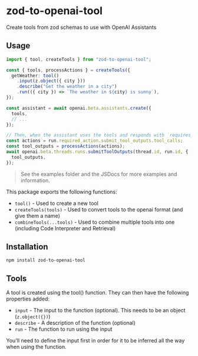 # zod-to-openai-tool

Create tools from zod schemas to use with OpenAI Assistants

## Usage

```ts
import { tool, createTools } from "zod-to-openai-tool";

const { tools, processActions } = createTools({
  getWeather: tool()
    .input(z.object({ city }))
    .describe("Get the weather in a city")
    .run(({ city }) => `The weather in ${city} is sunny`),
});

const assistant = await openai.beta.assistants.create({
  tools,
  // ...
});

// Then, when the assistant uses the tools and responds with `requires_action`:
const actions = run.required_action.submit_tool_outputs.tool_calls;
const tool_outputs = processActions(actions);
await openai.beta.threads.runs.submitToolOutputs(thread.id, run.id, {
  tool_outputs,
});
```

> See the examples folder and the JSDocs for more examples and information. 

This package exports the following functions:

- `tool()` - Used to create a new tool
- `createTools(tools)` - Used to convert tools to the openai format (and give them a name)
- `combineTools(...tools)` - Used to combine multiple tools into one (including Code Interpreter and Retrieval)

## Installation

`npm install zod-to-openai-tool`

## Tools

A tool is created using the tool() function. They can then have the following properties added:

- `input` - The input to the function (optional). This needs to be an object (`z.object({})`)
- `describe` - A description of the function (optional)
- `run` - The function to run using the input

You'll need to define the input first in order for it to be inferred all the way when using the function.
